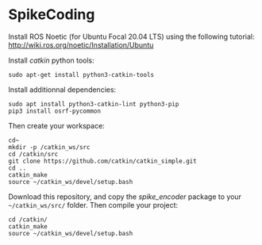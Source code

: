# SpikeCoding


Install ROS Noetic (for Ubuntu Focal 20.04 LTS) using the following tutorial: <br>http://wiki.ros.org/noetic/Installation/Ubuntu 

Install *catkin* python tools: 

	sudo apt-get install python3-catkin-tools 
	
Install additionnal dependencies:

	sudo apt install python3-catkin-lint python3-pip
	pip3 install osrf-pycommon

Then create your workspace:

	cd~ 
	mkdir -p /catkin_ws/src
	cd /catkin/src
	git clone https://github.com/catkin/catkin_simple.git
	cd ..
	catkin_make
	source ~/catkin_ws/devel/setup.bash

Download this repository, and copy the *spike_encoder* package to your `~/catkin_ws/src/` folder. Then compile your project: 

	cd /catkin/
	catkin_make
	source ~/catkin_ws/devel/setup.bash
